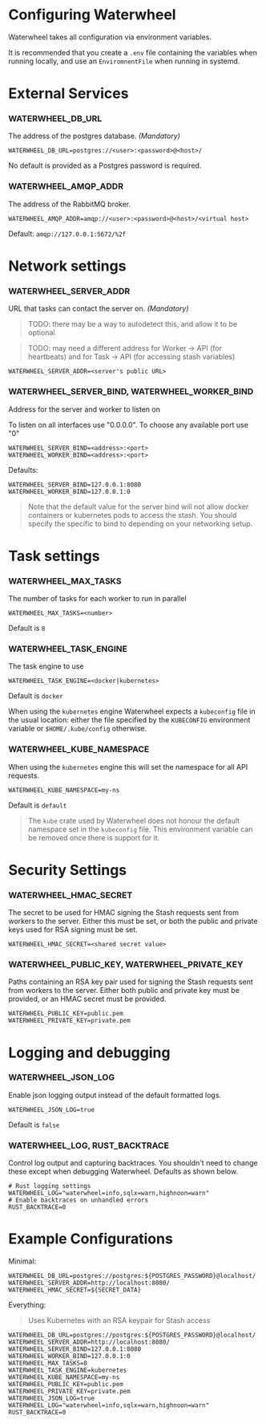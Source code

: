 Configuring Waterwheel
======================

Waterwheel takes all configuration via environment variables.

It is recommended that you create a `.env` file containing the variables 
when running locally, and use an `EnviromnentFile` when running in systemd.

# External Services

### WATERWHEEL_DB_URL
The address of the postgres database. *(Mandatory)*

    WATERWHEEL_DB_URL=postgres://<user>:<password>@<host>/

No default is provided as a Postgres password is required.

### WATERWHEEL_AMQP_ADDR
The address of the RabbitMQ broker.

    WATERWHEEL_AMQP_ADDR=amqp://<user>:<password>@<host>/<virtual host>

Default: `amqp://127.0.0.1:5672/%2f`

# Network settings

### WATERWHEEL_SERVER_ADDR
URL that tasks can contact the server on.  *(Mandatory)*

> TODO: there may be a way to autodetect this, and allow it to be optional

> TODO: may need a different address for Worker -> API (for heartbeats) and 
> for Task -> API (for accessing stash variables)

    WATERWHEEL_SERVER_ADDR=<server's public URL>

### WATERWHEEL_SERVER_BIND, WATERWHEEL_WORKER_BIND
Address for the server and worker to listen on

To listen on all interfaces use "0.0.0.0". To choose any available port use "0"

    WATERWHEEL_SERVER_BIND=<address>:<port>
    WATERWHEEL_WORKER_BIND=<address>:<port>

Defaults:

    WATERWHEEL_SERVER_BIND=127.0.0.1:8080
    WATERWHEEL_WORKER_BIND=127.0.0.1:0

> Note that the default value for the server bind will not allow docker 
> containers or kubernetes pods to access the stash. You should specify the 
> specific to bind to depending on your networking setup.

# Task settings

### WATERWHEEL_MAX_TASKS
The number of tasks for each worker to run in parallel
    
    WATERWHEEL_MAX_TASKS=<number>

Default is `8`

### WATERWHEEL_TASK_ENGINE
The task engine to use

    WATERWHEEL_TASK_ENGINE=<docker|kubernetes>

Default is `docker`

When using the `kubernetes` engine Waterwheel expects a `kubeconfig` file in 
the usual location: either the file specified by the `KUBECONFIG` 
environment variable or `$HOME/.kube/config` otherwise.

### WATERWHEEL_KUBE_NAMESPACE
When using the `kubernetes` engine this will set the namespace for all API 
requests.

    WATERWHEEL_KUBE_NAMESPACE=my-ns

Default is `default`

> The `kube` crate used by Waterwheel does not honour the default namespace 
> set in the `kubeconfig` file. This environment variable can be removed 
> once there is support for it. 

# Security Settings

### WATERWHEEL_HMAC_SECRET
The secret to be used for HMAC signing the Stash requests sent from workers 
to the server. Either this must be set, or both the public and private keys 
used for RSA signing must be set.

    WATERWHEEL_HMAC_SECRET=<shared secret value>

### WATERWHEEL_PUBLIC_KEY, WATERWHEEL_PRIVATE_KEY

Paths containing an RSA key pair used for signing the Stash requests sent 
from workers to the server. Either both public and private key must be 
provided, or an HMAC secret must be provided.

    WATERWHEEL_PUBLIC_KEY=public.pem
    WATERWHEEL_PRIVATE_KEY=private.pem

# Logging and debugging

### WATERWHEEL_JSON_LOG
Enable json logging output instead of the default formatted logs.

    WATERWHEEL_JSON_LOG=true

Default is `false`

### WATERWHEEL_LOG, RUST_BACKTRACE

Control log output and capturing backtraces. You shouldn't need to change 
these except when debugging Waterwheel. Defaults as shown below.

    # Rust logging settings
    WATERWHEEL_LOG="waterwheel=info,sqlx=warn,highnoon=warn"
    # Enable backtraces on unhandled errors
    RUST_BACKTRACE=0


# Example Configurations

Minimal:

    WATERWHEEL_DB_URL=postgres://postgres:${POSTGRES_PASSWORD}@localhost/
    WATERWHEEL_SERVER_ADDR=http://localhost:8080/
    WATERWHEEL_HMAC_SECRET=${SECRET_DATA}

Everything:

> Uses Kubernetes with an RSA keypair for Stash access

    WATERWHEEL_DB_URL=postgres://postgres:${POSTGRES_PASSWORD}@localhost/
    WATERWHEEL_SERVER_ADDR=http://localhost:8080/
    WATERWHEEL_SERVER_BIND=127.0.0.1:8080
    WATERWHEEL_WORKER_BIND=127.0.0.1:0
    WATERWHEEL_MAX_TASKS=8
    WATERWHEEL_TASK_ENGINE=kubernetes
    WATERWHEEL_KUBE_NAMESPACE=my-ns
    WATERWHEEL_PUBLIC_KEY=public.pem
    WATERWHEEL_PRIVATE_KEY=private.pem
    WATERWHEEL_JSON_LOG=true
    WATERWHEEL_LOG="waterwheel=info,sqlx=warn,highnoon=warn"
    RUST_BACKTRACE=0
